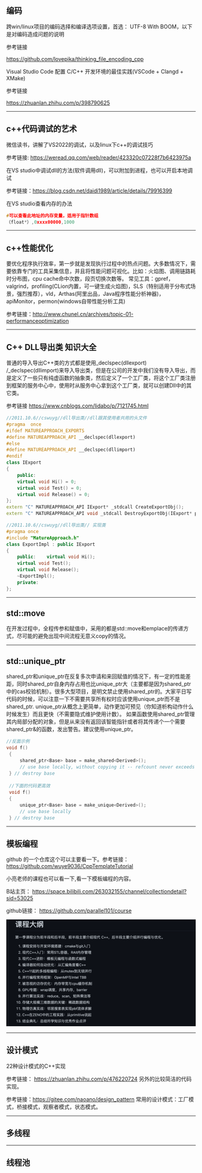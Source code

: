 ## 编码

跨win/linux项目的编码选择和编译选项设置，首选： UTF-8 With BOOM，以下是对编码造成问题的说明

参考链接

 https://github.com/lovepika/thinking_file_encoding_cpp

Visual Studio Code 配置 C/C++ 开发环境的最佳实践(VSCode + Clangd + XMake)

参考链接

 https://zhuanlan.zhihu.com/p/398790625

---

## c++代码调试的艺术

微信读书，讲解了VS2022的调试，以及linux下c++的调试技巧

参考链接: https://weread.qq.com/web/reader/423320c07228f7b6423975a

在VS studio中调试dll的方法(软件调用dll)，可以附加到进程，也可以开启本地调试

参考链接：https://blog.csdn.net/daidi1989/article/details/79916399

在VS studio查看内存的办法

```c++
#可以查看此地址的内存变量，适用于指针数组
（float*）,0xxxx00000,1000
```

---

## c++性能优化

要优化程序执行效率，第一步就是发现执行过程中的热点问题。大多数情况下，需要依靠专门的工具采集信息，并且将性能问题可视化。比如：火焰图、调用链路耗时分布图，cpu cache命中次数，段页切换次数等。
常见工具：gpref，valgrind，profiling(CLion内置，可一键生成火焰图)，SLS（特别适用于分布式场景，强烈推荐），vld，Arthas(阿里出品，Java程序性能分析神器)，apiMonitor，permon(windows自带性能分析工具)

参考链接：http://www.chunel.cn/archives/topic-01-performanceoptimization

---

## C++ DLL导出类 知识大全

普通的导入导出C++类的方式都是使用_declspec(dllexport) /_declspec(dllimport)来导入导出类，但是在公司的开发中我们没有导入导出，而是定义了一些只有纯虚函数的抽象类，然后定义了一个工厂类，将这个工厂类注册到框架的服务中心中，使用时从服务中心拿到这个工厂类，就可以创建Dll中的其它类。

参考链接  https://www.cnblogs.com/lidabo/p/7121745.html

```c++
//2011.10.6//cswuyg//dll导出类//dll跟其使用者共用的头文件
#pragma  once
#ifdef MATUREAPPROACH_EXPORTS
#define MATUREAPPROACH_API __declspec(dllexport)
#else
#define MATUREAPPROACH_API __declspec(dllimport)
#endif
class IExport
{
    public:
    virtual void Hi() = 0;
    virtual void Test() = 0;
    virtual void Release() = 0;
};
extern "C" MATUREAPPROACH_API IExport* _stdcall CreateExportObj();
extern "C" MATUREAPPROACH_API void _stdcall DestroyExportObj(IExport* pExport);
```

```c++
//2011.10.6//cswuyg//dll导出类// 实现类
#pragma once
#include "MatureApproach.h"
class ExportImpl : public IExport
{
    public:    virtual void Hi();
    virtual void Test();
    virtual void Release();
    ~ExportImpl();
    private:
};
```

---

## std::move

在开发过程中，全程传参和赋值中，采用的都是std::move和emplace的传递方式，尽可能的避免出现中间流程无意义copy的情况。

---

## std::unique_ptr

shared_ptr和unique_ptr在反复多次申请和来回赋值的情况下，有一定的性能差距，同时shared_ptr自身内存占用也比unique_ptr大（主要都是因为shared_ptr中的cas校验机制）。很多大型项目，是明文禁止使用shared_ptr的。大家平日写代码的时候，可以注意一下不需要共享所有权时应该使用unique_ptr而不是shared_ptr.
unique_ptr从概念上更简单，动作更加可预见（你知道析构动作什么时候发生）而且更快（不需要隐式维护使用计数）。
如果函数使用shared_ptr管理其内局部分配的对象，但是从来没有返回该智能指针或者将其传递个一个需要shared_ptr&的函数，发出警告。建议使用unique_ptr。

```c++
//反面示例
void f()
 {
     shared_ptr<Base> base = make_shared<Derived>();
     // use base locally, without copying it -- refcount never exceeds 1
 } // destroy base

 //下面的代码更高效
 void f()
 {
     unique_ptr<Base> base = make_unique<Derived>();
     // use base locally
 } // destroy base
```

---

## 模板编程

github 的一个仓库这个可以主要看一下。参考链接： https://github.com/wuye9036/CppTemplateTutorial

小亮老师的课程也可以看一下,看一下模板编程的内容。

B站主页： https://space.bilibili.com/263032155/channel/collectiondetail?sid=53025

github链接： https://github.com/parallel101/course

![](../images/c++_1.png)

---

## 设计模式

22种设计模式的C++实现

参考链接： https://zhuanlan.zhihu.com/p/476220724
另外的比较简洁的代码实现。

参考链接：https://gitee.com/naoano/design_pattern
常用的设计模式：工厂模式，桥接模式，观察者模式，状态模式。

---

## 多线程

---

## 线程池
